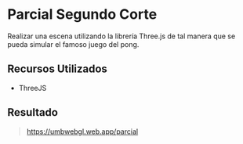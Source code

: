 # Parcial Segundo Corte
Realizar una escena utilizando la librería Three.js de tal manera que se pueda simular el famoso juego del pong.

## Recursos Utilizados
* ThreeJS

## Resultado
> https://umbwebgl.web.app/parcial

